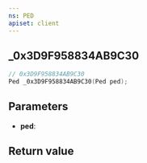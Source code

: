 ```yaml
---
ns: PED
apiset: client
---
```

## _0x3D9F958834AB9C30

```c
// 0x3D9F958834AB9C30
Ped _0x3D9F958834AB9C30(Ped ped);
```


## Parameters
* **ped**:

## Return value

